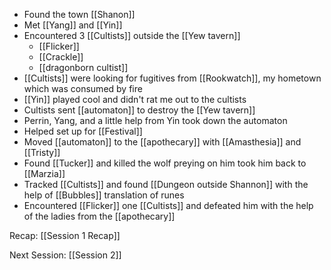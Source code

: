 - Found the town [[Shanon]]
- Met [[Yang]] and [[Yin]]
- Encountered 3 [[Cultists]] outside the [[Yew tavern]]
	- [[Flicker]]
	- [[Crackle]]
	- [[dragonborn cultist]]
- [[Cultists]] were looking for fugitives from [[Rookwatch]], my hometown which was consumed by fire
- [[Yin]] played cool and didn't rat me out to the cultists
- Cultists sent [[automaton]] to destroy the [[Yew tavern]]
- Perrin, Yang, and a little help from Yin took down the automaton
- Helped set up for [[Festival]]
- Moved [[automaton]] to the [[apothecary]] with [[Amasthesia]] and [[Tristy]] 
- Found [[Tucker]] and killed the wolf preying on him took him back to [[Marzia]] 
- Tracked [[Cultists]] and found [[Dungeon outside Shannon]] with the help of [[Bubbles]] translation of runes
- Encountered [[Flicker]] one [[Cultists]] and defeated him with the help of the ladies from the [[apothecary]] 

Recap: [[Session 1 Recap]]

Next Session: [[Session 2]]